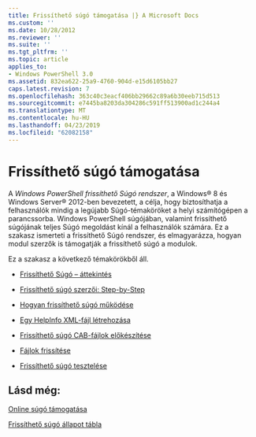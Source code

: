 ```yaml
---
title: Frissíthető súgó támogatása |} A Microsoft Docs
ms.custom: ''
ms.date: 10/28/2012
ms.reviewer: ''
ms.suite: ''
ms.tgt_pltfrm: ''
ms.topic: article
applies_to:
- Windows PowerShell 3.0
ms.assetid: 832ea622-25a9-4760-904d-e15d6105bb27
caps.latest.revision: 7
ms.openlocfilehash: 363c40c3eacf406bb29662c89a6b30eeb715d513
ms.sourcegitcommit: e7445ba8203da304286c591ff513900ad1c244a4
ms.translationtype: MT
ms.contentlocale: hu-HU
ms.lasthandoff: 04/23/2019
ms.locfileid: "62082158"
---
```

# <a name="supporting-updatable-help"></a>Frissíthető súgó támogatása

A *Windows PowerShell frissíthető Súgó rendszer*, a Windows® 8 és Windows Server® 2012-ben bevezetett, a célja, hogy biztosíthatja a felhasználók mindig a legújabb Súgó-témaköröket a helyi számítógépen a parancssorba. Windows PowerShell súgójában, valamint frissíthető súgójának teljes Súgó megoldást kínál a felhasználók számára. Ez a szakasz ismerteti a frissíthető Súgó rendszer, és elmagyarázza, hogyan modul szerzők is támogatják a frissíthető súgó a modulok.

Ez a szakasz a következő témakörökből áll.

- [Frissíthető Súgó – áttekintés](./updatable-help-overview.md)

- [Frissíthető súgó szerzői: Step-by-Step](./updatable-help-authoring-step-by-step.md)

- [Hogyan frissíthető súgó működése](./how-updatable-help-works.md)

- [Egy HelpInfo XML-fájl létrehozása](./how-to-create-a-helpinfo-xml-file.md)

- [Frissíthető súgó CAB-fájlok előkészítése](./how-to-prepare-updatable-help-cab-files.md)

- [Fájlok frissítése](./how-to-update-help-files.md)

- [Frissíthető súgó tesztelése](./how-to-test-updatable-help.md)

## <a name="see-also"></a>Lásd még:

[Online súgó támogatása](./supporting-online-help.md)

[Frissíthető súgó állapot tábla](https://www.microsoft.com/en-us/itpro/windows)